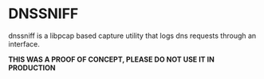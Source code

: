 # DNSSNIFF
dnssniff is a libpcap based capture utility that logs dns requests through an interface.

**THIS WAS A PROOF OF CONCEPT, PLEASE DO NOT USE IT IN PRODUCTION**
